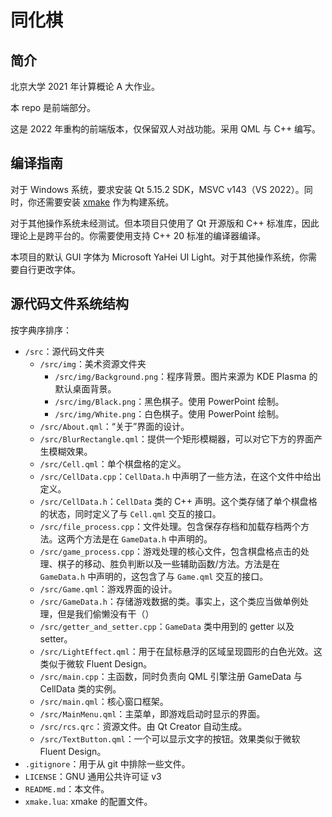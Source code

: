 # 同化棋

## 简介

北京大学 2021 年计算概论 A 大作业。

本 repo 是前端部分。

这是 2022 年重构的前端版本，仅保留双人对战功能。采用 QML 与 C++ 编写。

## 编译指南

对于 Windows 系统，要求安装 Qt 5.15.2 SDK，MSVC v143（VS 2022）。同时，你还需要安装 [xmake](https://xmake.io/#/zh-cn/) 作为构建系统。

对于其他操作系统未经测试。但本项目只使用了 Qt 开源版和 C++ 标准库，因此理论上是跨平台的。你需要使用支持 C++ 20 标准的编译器编译。

本项目的默认 GUI 字体为 Microsoft YaHei UI Light。对于其他操作系统，你需要自行更改字体。

## 源代码文件系统结构

按字典序排序：

- `/src`：源代码文件夹
  - `/src/img`：美术资源文件夹
    - `/src/img/Background.png`：程序背景。图片来源为 KDE Plasma 的默认桌面背景。
    - `/src/img/Black.png`：黑色棋子。使用 PowerPoint 绘制。
    - `/src/img/White.png`：白色棋子。使用 PowerPoint 绘制。
  - `/src/About.qml`：“关于”界面的设计。
  - `/src/BlurRectangle.qml`：提供一个矩形模糊器，可以对它下方的界面产生模糊效果。
  - `/src/Cell.qml`：单个棋盘格的定义。
  - `/src/CellData.cpp`：`CellData.h` 中声明了一些方法，在这个文件中给出定义。
  - `/src/CellData.h`：`CellData` 类的 C++ 声明。这个类存储了单个棋盘格的状态，同时定义了与 `Cell.qml` 交互的接口。
  - `/src/file_process.cpp`：文件处理。包含保存存档和加载存档两个方法。这两个方法是在 `GameData.h` 中声明的。
  - `/src/game_process.cpp`：游戏处理的核心文件，包含棋盘格点击的处理、棋子的移动、胜负判断以及一些辅助函数/方法。方法是在 `GameData.h` 中声明的，这包含了与 `Game.qml` 交互的接口。
  - `/src/Game.qml`：游戏界面的设计。
  - `/src/GameData.h`：存储游戏数据的类。事实上，这个类应当做单例处理，但是我们偷懒没有干（）
  - `/src/getter_and_setter.cpp`：`GameData` 类中用到的 getter 以及 setter。
  - `/src/LightEffect.qml`：用于在鼠标悬浮的区域呈现圆形的白色光效。这类似于微软 Fluent Design。
  - `/src/main.cpp`：主函数，同时负责向 QML 引擎注册 GameData 与 CellData 类的实例。
  - `/src/main.qml`：核心窗口框架。
  - `/src/MainMenu.qml`：主菜单，即游戏启动时显示的界面。
  - `/src/rcs.qrc`：资源文件。由 Qt Creator 自动生成。
  - `/src/TextButton.qml`：一个可以显示文字的按钮。效果类似于微软 Fluent Design。
- `.gitignore`：用于从 git 中排除一些文件。
- `LICENSE`：GNU 通用公共许可证 v3
- `README.md`：本文件。
- `xmake.lua`: xmake 的配置文件。
